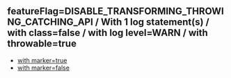 ## featureFlag=DISABLE_TRANSFORMING_THROWING_CATCHING_API / With 1 log statement(s) / with class=false / with log level=WARN / with throwable=true

* [with marker=true](marker-true/index.md)
* [with marker=false](marker-false/index.md)


